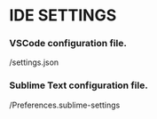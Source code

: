 # IDE SETTINGS

### VSCode configuration file.
/settings.json

### Sublime Text configuration file.
/Preferences.sublime-settings
